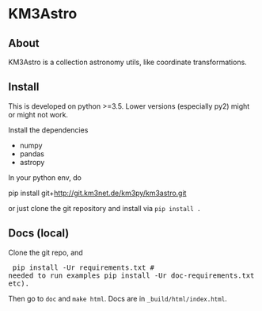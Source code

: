 # KM3Astro

## About

KM3Astro is a collection astronomy utils, like coordinate transformations.

## Install

This is developed on python >=3.5. Lower versions (especially py2)
might or might not work.

Install the dependencies

* numpy 
* pandas
* astropy

In your python env, do

  pip install git+http://git.km3net.de/km3py/km3astro.git

or just clone the git repository and install via ``pip install .``

## Docs (local)

Clone the git repo, and <pre>
pip install -Ur requirements.txt       # needed to run examples
pip install -Ur doc-requirements.txt   # (sphinx etc).
</pre>
Then go to `doc` and `make html`. Docs are in `_build/html/index.html`.
